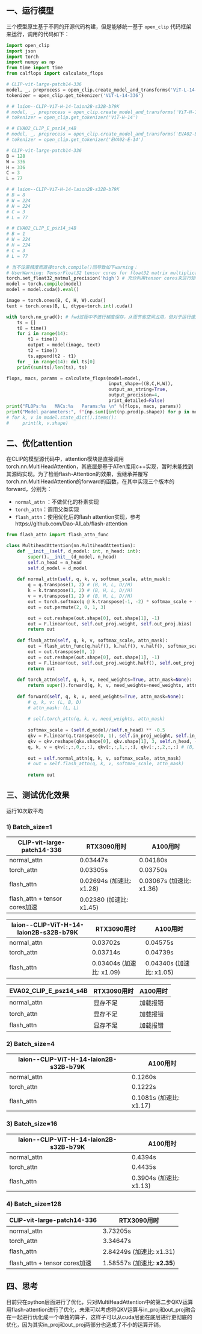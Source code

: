 ## 一、运行模型

三个模型原生基于不同的开源代码构建，但是能够统一基于 `open_clip` 代码框架来运行，调用的代码如下：

```python
import open_clip
import json
import torch
import numpy as np
from time import time
from calflops import calculate_flops

# CLIP-vit-large-patch14-336
model, _, preprocess = open_clip.create_model_and_transforms('ViT-L-14-336', pretrained='openai')
tokenizer = open_clip.get_tokenizer('ViT-L-14-336')

# # laion--CLIP-ViT-H-14-laion2B-s32B-b79K
# model, _, preprocess = open_clip.create_model_and_transforms('ViT-H-14', pretrained='laion2b_s32b_b79k')
# tokenizer = open_clip.get_tokenizer('ViT-H-14')

# # EVA02_CLIP_E_psz14_s4B
# model, _, preprocess = open_clip.create_model_and_transforms('EVA02-E-14', pretrained='laion2b_s4b_b115k')
# tokenizer = open_clip.get_tokenizer('EVA02-E-14')

# CLIP-vit-large-patch14-336
B = 128
W = 336
H = 336
C = 3
L = 77

# # laion--CLIP-ViT-H-14-laion2B-s32B-b79K
# B = 8
# W = 224
# H = 224
# C = 3
# L = 77

# # EVA02_CLIP_E_psz14_s4B
# B = 1
# W = 224
# H = 224
# C = 3
# L = 77

# 当不设置精度而直接torch.compile()回导致如下warning：
# UserWarning: TensorFloat32 tensor cores for float32 matrix multiplication available but not enabled. Consider setting `torch.set_float32_matmul_precision('high')` for better performance.
torch.set_float32_matmul_precision('high') # 充分利用tensor cores来进行矩阵乘法加速
model = torch.compile(model)
model = model.cuda().eval()

image = torch.ones(B, C, H, W).cuda()
text = torch.ones(B, L, dtype=torch.int).cuda()

with torch.no_grad(): # fwd过程中不进行梯度保存，从而节省空间占用，但对于运行速度影响不大
    ts = []
    t0 = time()
    for i in range(14):
        t1 = time()
        output = model(image, text)
        t2 = time()
        ts.append(t2 - t1)
    for _ in range(14): del ts[0]
    print(sum(ts)/len(ts), ts)

flops, macs, params = calculate_flops(model=model, 
                                      input_shape=((B,C,H,W)),
                                      output_as_string=True,
                                      output_precision=4,
                                      print_detailed=False)
print("FLOPs:%s   MACs:%s   Params:%s \n" %(flops, macs, params))
print("Model parameters:", f"{np.sum([int(np.prod(p.shape)) for p in model.parameters()]):,}")
# for k, v in model.state_dict().items():
#     print(k, v.shape)
```



## 二、优化attention

在CLIP的模型源代码中，attention模块是直接调用torch.nn.MultiHeadAttention，其底层是基于ATen库用c++实现，暂时未能找到其源码实现。为了检验flash-Attention的效果，我继承并覆写torch.nn.MultiHeadAttention的forward的函数，在其中实现三个版本的forward，分别为：

- `normal_attn` ：不做优化的朴素实现
- `torch_attn`：调用父类实现
- `flash_attn`：使用优化后的flash attention实现，参考https://github.com/Dao-AILab/flash-attention

```python
from flash_attn import flash_attn_func

class MultiheadAttention(nn.MultiheadAttention):
    def __init__(self, d_model: int, n_head: int):
        super().__init__(d_model, n_head)
        self.n_head = n_head
        self.d_model = d_model
    
    def normal_attn(self, q, k, v, softmax_scale, attn_mask):
        q = q.transpose(1, 2) # (B, H, L, D//H)
        k = k.transpose(1, 2) # (B, H, L, D//H)
        v = v.transpose(1, 2) # (B, H, L, D//H)
        out = torch.softmax(q @ k.transpose(-1, -2) * softmax_scale + (attn_mask if attn_mask!=None else 0), dim=-1) @ v
        out = out.permute(2, 0, 1, 3)

        out = out.reshape(out.shape[0], out.shape[1], -1)
        out = F.linear(out, self.out_proj.weight, self.out_proj.bias)
        return out
    
    def flash_attn(self, q, k, v, softmax_scale, attn_mask):
        out = flash_attn_func(q.half(), k.half(), v.half(), softmax_scale, causal=(attn_mask != None))
        out = out.transpose(0, 1)
        out = out.reshape(out.shape[0], out.shape[1], -1)
        out = F.linear(out, self.out_proj.weight.half(), self.out_proj.bias.half())
        return out
      
    def torch_attn(self, q, k, v, need_weights=True, attn_mask=None):
        return super().forward(q, k, v, need_weights=need_weights, attn_mask=attn_mask)
    
    def forward(self, q, k, v, need_weights=True, attn_mask=None):
        # q, k, v: (L, B, D)
        # attn_mask: (L, L)
        
        # self.torch_attn(q, k, v, need_weights, attn_mask)
        
        softmax_scale = (self.d_model//self.n_head) ** -0.5  
        qkv = F.linear(q.transpose(0, 1), self.in_proj_weight, self.in_proj_bias) # (B, L, 3*D)
        qkv = qkv.reshape(qkv.shape[0], qkv.shape[1], 3, self.n_head, -1) # (B, L, 3, H, D//H)
        q, k, v = qkv[:,:,0,:,:], qkv[:,:,1,:,:], qkv[:,:,2,:,:] # (B, L, H, D//H)
        
        out = self.normal_attn(q, k, v, softmax_scale, attn_mask)
        # out = self.flash_attn(q, k, v, softmax_scale, attn_mask)
    
        return out
```

## 三、测试优化效果

运行10次取平均

### 1) Batch_size=1

| CLIP-vit-large-patch14-336    | RTX3090用时              | A100用时                 |
| ----------------------------- | ------------------------ | ------------------------ |
| normal_attn                   | 0.03447s                 | 0.04180s                 |
| torch_attn                    | 0.03305s                 | 0.03750s                 |
| flash_attn                    | 0.02694s (加速比: x1.28) | 0.03067s (加速比: x1.36) |
| flash_attn + tensor cores加速 | 0.02380 (加速比: x1.45)  |                          |

| laion--CLIP-ViT-H-14-laion2B-s32B-b79K | RTX3090用时              | A100用时                 |
| -------------------------------------- | ------------------------ | ------------------------ |
| normal_attn                            | 0.03702s                 | 0.04575s                 |
| torch_attn                             | 0.03714s                 | 0.04739s                 |
| flash_attn                             | 0.03404s (加速比: x1.09) | 0.04340s (加速比: x1.05) |

| EVA02_CLIP_E_psz14_s4B | RTX3090用时 | A100用时 |
| ---------------------- | ----------- | -------- |
| normal_attn            | 显存不足    | 加载报错 |
| torch_attn             | 显存不足    | 加载报错 |
| flash_attn             | 显存不足    | 加载报错 |



### 2) Batch_size=4

| laion--CLIP-ViT-H-14-laion2B-s32B-b79K | A100用时                |
| -------------------------------------- | ----------------------- |
| normal_attn                            | 0.1260s                 |
| torch_attn                             | 0.1222s                 |
| flash_attn                             | 0.1081s (加速比: x1.17) |



### 3) Batch_size=16

| laion--CLIP-ViT-H-14-laion2B-s32B-b79K | A100用时                |
| -------------------------------------- | ----------------------- |
| normal_attn                            | 0.4394s                 |
| torch_attn                             | 0.4435s                 |
| flash_attn                             | 0.3904s (加速比: x1.13) |



### 4) Batch_size=128

| CLIP-vit-large-patch14-336    | RTX3090用时                  |
| ----------------------------- | ---------------------------- |
| normal_attn                   | 3.73205s                     |
| torch_attn                    | 3.34647s                     |
| flash_attn                    | 2.84249s (加速比: x1.31)     |
| flash_attn + tensor cores加速 | 1.58557s (加速比: **x2.35**) |

## 四、思考

目前只在python层面进行了优化，只对MultiHeadAttention中的第二步QKV运算用flash-attention进行了优化，未来可以考虑将QKV运算与in_proj和out_proj融合在一起进行优化成一个单独的算子，这样子可以从cuda层面在底层进行更彻底的优化，因为其实in_proj和out_proj两部分也造成了不小的运算开销。
